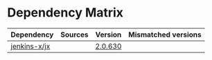 # Dependency Matrix

Dependency | Sources | Version | Mismatched versions
---------- | ------- | ------- | -------------------
[jenkins-x/jx](https://github.com/jenkins-x/jx.git) |  | [2.0.630](https://github.com/jenkins-x/jx/releases/tag/v2.0.630) | 
